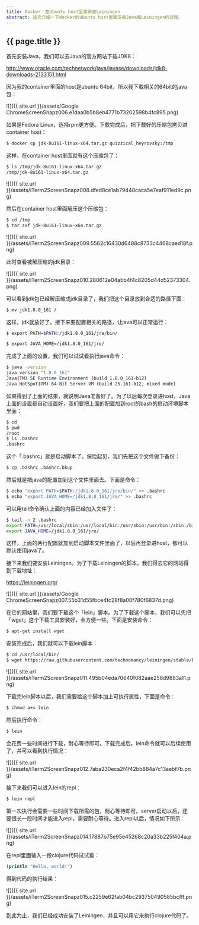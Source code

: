 ```yaml
---
title: Docker：在Ubuntu host里面安装Leiningen
abstract: 这次介绍一下docker的ubuntu host里面安装Java和Leiningen的过程。
---
```


## {{ page.title }}

首先安装Java，我们可以去Java的官方网站下载JDK8：

http://www.oracle.com/technetwork/java/javase/downloads/jdk8-downloads-2133151.html

因为我的container里面的host是ubuntu 64bit，所以我下载相关的64bit的java包：

![]({{ site.url }}/assets/Google ChromeScreenSnapz006.e1daa0b5b8eb4771b73202598b4fc895.png)

如果是Fedora Linux，选择rpm更方便。下载完成后，把下载好的压缩包拷贝进container host：

```bash
$ docker cp jdk-8u161-linux-x64.tar.gz quizzical_heyrovsky:/tmp
```

这样，在container host里面就有这个压缩包了：

```bash
$ ls /tmp/jdk-8u161-linux-x64.tar.gz
/tmp/jdk-8u161-linux-x64.tar.gz
```

![]({{ site.url }}/assets/iTerm2ScreenSnapz008.dfed8ce1ab79448caca5e7eaf911ed9c.png)

然后在container host里面解压这个压缩包：

```bash
$ cd /tmp
$ tar zxf jdk-8u161-linux-x64.tar.gz
```

![]({{ site.url }}/assets/iTerm2ScreenSnapz009.5562c16430d6488c8733c4468caed18f.png)

此时查看被解压缩的jdk目录：

![]({{ site.url }}/assets/iTerm2ScreenSnapz010.280612e04abb4f4c8205d44d52373304.png)

可以看到jdk包已经解压缩成jdk目录了，我们把这个目录放到合适的路径下面：

```bash
$ mv jdk1.8.0_161 /
```

这样，jdk就放好了。接下来要配置相关的路径，让java可以正常运行：

```bash
$ export PATH=$PATH:/jdk1.8.0_161/jre/bin/
```

```bash
$ export JAVA_HOME=/jdk1.8.0_161/jre/
```

完成了上面的设置，我们可以试试看执行java命令：

```bash
$ java -version
java version "1.8.0_161"
Java(TM) SE Runtime Environment (build 1.8.0_161-b12)
Java HotSpot(TM) 64-Bit Server VM (build 25.161-b12, mixed mode)
```

如果得到了上面的结果，就说明Java准备好了。为了以后每次登录进host，Java上面的设置都自动设置好，我们要把上面的配置加到root的bash的启动环境脚本里面：

```bash
$ cd
$ pwd
/root
$ ls .bashrc
.bashrc
```

这个「.bashrc」就是启动脚本了。保险起见，我们先把这个文件做下备份：

```bash
$ cp .bashrc .bashrc.bkup
```

然后就是把java的配置加到这个文件里面去。下面是命令：

```bash
$ echo "export PATH=$PATH:/jdk1.8.0_161/jre/bin/" >> .bashrc
$ echo "export JAVA_HOME=/jdk1.8.0_161/jre/" >> .bashrc
```

可以用tail命令确认上面的内容已经加入文件了：

```bash
$ tail -n 2 .bashrc
export PATH=/usr/local/sbin:/usr/local/bin:/usr/sbin:/usr/bin:/sbin:/bin:/jdk1.8.0_161/jre/bin/
export JAVA_HOME=/jdk1.8.0_161/jre/
```

这样，上面的两行配置就加到启动脚本文件里面了，以后再登录进host，都可以默认使用java了。

接下来我们要安装Leiningen。为了下载Leiningen的脚本，我们得去它的网站得到下载地址：

https://leiningen.org/

![]({{ site.url }}/assets/Google ChromeScreenSnapz007.55b31d55fbce4fc28f8a00f780f6837d.png)

在它的网站里，我们要下载这个「lein」脚本。为了下载这个脚本，我们可以先把「wget」这个下载工具安装好，会方便一些。下面是安装命令：

```bash
$ apt-get install wget
```

安装完成后，我们就可以下载lein脚本：

```bash
$ cd /usr/local/bin/
$ wget https://raw.githubusercontent.com/technomancy/leiningen/stable/bin/lein
```

![]({{ site.url }}/assets/iTerm2ScreenSnapz011.495b04eda70640f082aae258d9883a11.png)

下载完lein脚本以后，我们需要给这个脚本加上可执行属性，下面是命令：

```bash
$ chmod a+x lein
```

然后执行命令：

```bash
$ lein
```

会花费一些时间进行下载，耐心等待即可。下载完成后，lein命令就可以后续使用了，并可以看到执行情况：

![]({{ site.url }}/assets/iTerm2ScreenSnapz012.7aba230eca2f4f42bb884a7c13aebf7b.png)

接下来我们可以进入lein的repl：

```bash
$ lein repl
```

第一次执行会需要一些时间下载所需的包，耐心等待即可。server启动以后，还要很长一段时间才能进入repl，需要耐心等待。进入repl以后，情况如下所示：

![]({{ site.url }}/assets/iTerm2ScreenSnapz014.17887b75e95e45268c20a33b225f404a.png)

在repl里面输入一段clojure代码试试看：

```clojure
(println "Hello, world!")
```

得到代码的执行结果：

![]({{ site.url }}/assets/iTerm2ScreenSnapz015.c2259e62fab04bc293750490585bcfff.png)

到此为止，我们已经成功安装了Leiningen，并且可以用它来执行clojure代码了。

